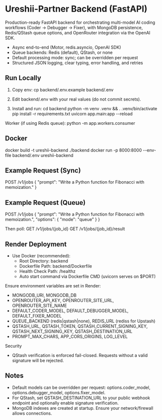 # Ureshii-Partner Backend (FastAPI)

Production-ready FastAPI backend for orchestrating multi-model AI coding workflows (Coder → Debugger → Fixer), with MongoDB persistence, Redis/QStash queue options, and OpenRouter integration via the OpenAI SDK.

- Async end-to-end (Motor, redis.asyncio, OpenAI SDK)
- Queue backends: Redis (default), QStash, or none
- Default processing mode: sync; can be overridden per request
- Structured JSON logging, clear typing, error handling, and retries

## Run Locally
1) Copy env:
cp backend/.env.example backend/.env

2) Edit backend/.env with your real values (do not commit secrets).

3) Install and run:
cd backend
python -m venv .venv && . .venv/bin/activate
pip install -r requirements.txt
uvicorn app.main:app --reload

Worker (if using Redis queue):
python -m app.workers.consumer

## Docker
docker build -t ureshii-backend ./backend
docker run -p 8000:8000 --env-file backend/.env ureshii-backend

## Example Request (Sync)
POST /v1/jobs
{
  "prompt": "Write a Python function for Fibonacci with memoization."
}

## Example Request (Queue)
POST /v1/jobs
{
  "prompt": "Write a Python function for Fibonacci with memoization.",
  "options": { "mode": "queue" }
}

Then poll:
GET /v1/jobs/{job_id}
GET /v1/jobs/{job_id}/result

## Render Deployment
- Use Docker (recommended):
  - Root Directory: backend
  - Dockerfile Path: backend/Dockerfile
  - Health Check Path: /healthz
  - Auto start command via Dockerfile CMD (uvicorn serves on $PORT)

Ensure environment variables are set in Render:
- MONGODB_URI, MONGODB_DB
- OPENROUTER_API_KEY, OPENROUTER_SITE_URL, OPENROUTER_SITE_NAME
- DEFAULT_CODER_MODEL, DEFAULT_DEBUGGER_MODEL, DEFAULT_FIXER_MODEL
- QUEUE_BACKEND (redis|qstash|none), REDIS_URL (rediss for Upstash)
- QSTASH_URL, QSTASH_TOKEN, QSTASH_CURRENT_SIGNING_KEY, QSTASH_NEXT_SIGNING_KEY, QSTASH_DESTINATION_URL
- PROMPT_MAX_CHARS, APP_CORS_ORIGINS, LOG_LEVEL

Security
- QStash verification is enforced fail-closed. Requests without a valid signature will be rejected.

## Notes
- Default models can be overridden per request: options.coder_model, options.debugger_model, options.fixer_model.
- For QStash, set QSTASH_DESTINATION_URL to your public webhook endpoint and optionally enable signature verification.
- MongoDB indexes are created at startup. Ensure your network/firewall allows connections.
